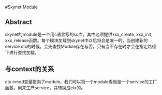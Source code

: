 #Skynet Module

## Abstract
skynet的module是一个用c语言写的so库，其中必须提供xxx_create, xxx_init, xxx_release函数。每个模块加载到skynet中以后将会是唯一的，当创建新的service ctx的时候，会先查找Module存在与否，只有当不存在时才会在指定路径下进行查找加载。

## 与context的关系
ctx->mod变量指向了module，我们可以将一个module看做是一个service的工厂函数，用来生产service，并转换成ctx的。

